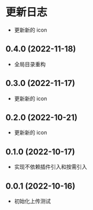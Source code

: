 # 更新日志

- 更新新的 icon

## 0.4.0 (2022-11-18)

- 全局目录重构

## 0.3.0 (2022-11-17)

- 更新新的 icon

## 0.2.0 (2022-10-21)

- 更新新的 icon

## 0.1.0 (2022-10-17)

- 实现不依赖插件引入和按需引入

## 0.0.1 (2022-10-16)

- 初始化上传测试

